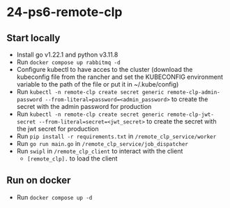 # 24-ps6-remote-clp

## Start locally

* Install go v1.22.1 and python v3.11.8
* Run `docker compose up rabbitmq -d`
* Configure kubectl to have acces to the cluster (download the kubeconfig file from the rancher and set the KUBECONFIG environment variable to the path of the file or put it in ~/.kube/config)
* Run `kubectl -n remote-clp create secret generic remote-clp-admin-password --from-literal=password=<admin_password>` to create the secret with the admin password for production
* Run `kubectl -n remote-clp create secret generic remote-clp-jwt-secret --from-literal=secret=<jwt_secret>` to create the secret with the jwt secret for production
* Run `pip install -r requirements.txt` in `/remote_clp_service/worker`
* Run `go run main.go` in `/remote_clp_service/job_dispatcher`
* Run `swipl` in `/remote_clp_client` to interact with the client
    * `[remote_clp].` to load the client

## Run on docker

* Run `docker compose up -d`
